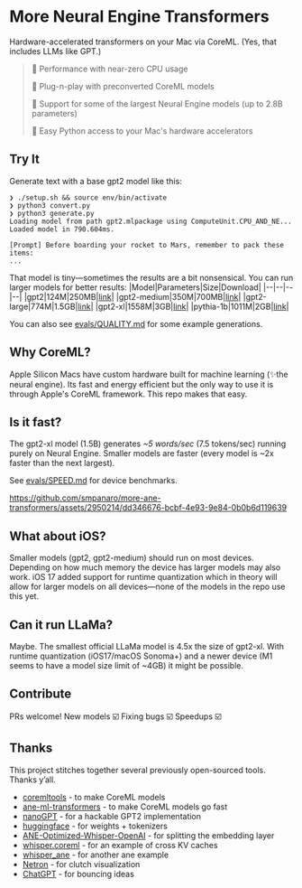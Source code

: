 # More Neural Engine Transformers

Hardware-accelerated transformers on your Mac via CoreML. (Yes, that includes LLMs like GPT.)

> 🔋 Performance with near-zero CPU usage
>
> 🔌 Plug-n-play with preconverted CoreML models
>
> 🦍 Support for some of the largest Neural Engine models (up to 2.8B parameters)
>
> 🐍 Easy Python access to your Mac's hardware accelerators

## Try It
Generate text with a base gpt2 model like this:
```
❯ ./setup.sh && source env/bin/activate
❯ python3 convert.py
❯ python3 generate.py
Loading model from path gpt2.mlpackage using ComputeUnit.CPU_AND_NE...
Loaded model in 790.604ms.

[Prompt] Before boarding your rocket to Mars, remember to pack these items:
...
```

That model is tiny—sometimes the results are a bit nonsensical. You can run larger models for better results:
|Model|Parameters|Size|Download|
|--|--|--|--|
|gpt2|124M|250MB|[link](https://github.com/smpanaro/more-ane-transformers/releases/tag/v0-2023-April-02)|
|gpt2-medium|350M|700MB|[link](https://github.com/smpanaro/more-ane-transformers/releases/tag/v0-2023-April-02)|
|gpt2-large|774M|1.5GB|[link](https://github.com/smpanaro/more-ane-transformers/releases/tag/v0-2023-April-02)|
|gpt2-xl|1558M|3GB|[link](https://github.com/smpanaro/more-ane-transformers/releases/tag/v0-2023-April-02)|
|pythia-1b|1011M|2GB|[link](https://github.com/smpanaro/more-ane-transformers/releases/tag/v0-2023-May-29)|

You can also see [evals/QUALITY.md](evals/QUALITY.md) for some example generations.

## Why CoreML?
Apple Silicon Macs have custom hardware built for machine learning (✨the neural engine). Its fast and energy efficient but the only way to use it is through Apple's CoreML framework. This repo makes that easy.

## Is it fast?
The gpt2-xl model (1.5B) generates *~5 words/sec* (7.5 tokens/sec) running purely on Neural Engine. Smaller models are faster (every model is ~2x faster than the next largest).

See [evals/SPEED.md](evals/SPEED.md) for device benchmarks.

https://github.com/smpanaro/more-ane-transformers/assets/2950214/dd346676-bcbf-4e93-9e84-0b0b6d119639

## What about iOS?
Smaller models (gpt2, gpt2-medium) should run on most devices. Depending on how much memory the device has larger models may also work. iOS 17 added support for runtime quantization which in theory will allow for larger models on all devices—none of the models in the repo use this yet.

## Can it run LLaMa?
Maybe. The smallest official LLaMa model is 4.5x the size of gpt2-xl. With runtime quantization (iOS17/macOS Sonoma+) and a newer device (M1 seems to have a model size limit of ~4GB) it might be possible.

## Contribute
PRs welcome! New models ☑️ Fixing bugs ☑️ Speedups ☑️

## Thanks
This project stitches together several previously open-sourced tools. Thanks y’all.
- [coremltools](https://github.com/apple/coremltools) - to make CoreML models
- [ane-ml-transformers](https://github.com/apple/ml-ane-transformers) - to make CoreML models go fast
- [nanoGPT](https://github.com/karpathy/nanoGPT) - for a hackable GPT2 implementation
- [huggingface](https://huggingface.co) - for weights + tokenizers
- [ANE-Optimized-Whisper-OpenAI](https://github.com/RobertRiachi/ANE-Optimized-Whisper-OpenAI) - for splitting the embedding layer
- [whisper.coreml](https://github.com/wangchou/whisper.coreml) - for an example of cross KV caches
- [whisper_ane](https://github.com/Synopsis/whisper_ane) - for another ane example
- [Netron](https://netron.app) - for clutch visualization
- [ChatGPT](http://chat.openai.com) - for bouncing ideas
